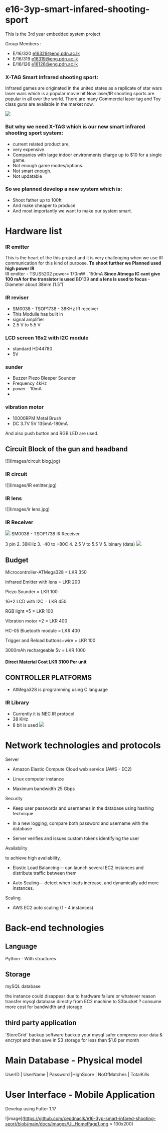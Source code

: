 

# e16-3yp-smart-infared-shooting-sport

This is the 3rd year embedded system project 

Group Members :
* E/16/320 e16329@eng.pdn.ac.lk 
* E/16/319 e16319@eng.pdn.ac.lk 
* E/16/126 e16126@eng.pdn.ac.lk

### X-TAG  Smart infrared shooting sport:

Infrared games are originated in the united states as a replicate of star wars laser wars 
which is a popular movie hit.Now laser/IR shooting sports are popular in all over the world.
There are many Commercial laser tag and Toy class guns are available in the market now.
 
 ![](images/blog.png)
### But why we need X-TAG which is our new smart infrared shooting sport system:

* current related product are,
* very expensive
* Companies with large indoor environments charge up to $10 for a single game.
* Not enough game modes/options.
* Not smart enough.
* Not updatable


### So we planned develop a new system which is:

* Shoot father up to 100ft
* And make cheaper to produce 
* And most importantly we want to make our system smart.

# Hardware list 

### IR emitter

This is the heart of the this project and it is very challenging when we use IR communication for this kind of
purpose.
**To shoot further we Planned used high power IR**       
	IR emitter - TSUS5202
		power=   170mW , 150mA
**Since Atmega IC cant give 100 mA for the transistor is used**
	BD139
**and a lens is used to focus**
	-   Diameter about      38mm (1.5″)


### IR reviser

 - SM0038 - TSOP1738 - 38KHz IR receiver 	
 - This Moduile has built in   
 -  signal amplifier
 -    2.5 V to 5.5 V
  
### LCD screen 16x2 with I2C module

 - standard HD44780  	
 - 5V

### sunder

 - Buzzer Piezo Bleeper Sounder  	
 - Frequency 4kHz 	
 - power - 10mA
 - 
### vibration motor
	
 - 10000RPM Metal Brush
 - 	DC 3.7V 5V  135mA-180mA

And also push button and RGB LED are used.

## Circuit Block of the gun and headband
 ![](images/circuit blog.jpg)

### IR circuit

![](images/IR emitter.jpg)
### IR lens
![](images/ir lens.jpg)

### **IR Receiver**

![](images/TSOP1738-Pin-Configuration.png)
SM0038 - TSOP1738 IR Receiver


3 pin
 2.   38KHz
 3.   -40 to +80C
 4.   2.5 V to 5.5 V
 5.   binary (data) 
 ![](images/TSOP1738-Block-Diagram.png)

## **Budget**

Microcontroller-ATMega328 =  LKR 350

Infrared Emitter with lens  =  LKR 200

Piezo Sounder  =  LKR 100

16*2 LCD with I2C  =  LKR 450

RGB light *5  =  LKR 100

Vibration motor  *2  =  LKR 400

HC-05 Bluetooth module  =  LKR 400

Trigger and Reload buttons+wire  =  LKR 100

3000mAh rechargeable 5v  =  LKR 1000
#### Direct Material Cost  LKR 3100 Per unit

## CONTROLLER PLATFORMS

-   AtMega328 is programming using C language
### IR Library
-   Currently it is NEC IR protocol
-   38 KHz
- 8  bit is used
 ![](images/shot.jpg)

# Network technologies and protocols

Server

-   Amazon Elastic Compute Cloud web service (AWS - EC2)
    
-   Linux computer instance
    
-   Maximum bandwidth 25 Gbps
    

Security

-   Keep user passwords and usernames in the database using hashing technique
    
-   In a new logging, compare both password and username with the database
    
-   Server verifies and issues custom tokens identifying the user
    

Availability

to achieve high availability,

-   Elastic Load Balancing— can launch several EC2 instances and distribute traffic between them
    
-   Auto Scaling— detect when loads increase, and dynamically add more instances.
 

Scaling

-   AWS EC2 auto scaling (1 - 4 instances)
# Back-end technologies


 ## Language
Python - With structures
 ## Storage
mySQL database

the instance could disappear due to hardware failure or whatever reason
transfer mysql database directly from EC2 machine to S3bucket ?
consume more cost for bandwidth and storage

  

 ## third party application

'StoreGrid' backup software
backup your mysql
safer
compress your data & encrypt and then save in S3 storage
for less than $1.8 per month

# Main Database - Physical model
UserID 	|	UserName |	Password	 |HighScore	|  NoOfMatches |	TotalKills


# User Interface - Mobile Application
Develop using Futter 1.17 

![image](https://github.com/cepdnaclk/e16-3yp-smart-infared-shooting-sport/blob/main/docs/images/UI_HomePage1.png = 100x200)      	
